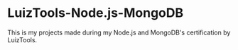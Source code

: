 # LuizTools-Node.js-MongoDB
This is my projects made during my Node.js and MongoDB's certification by LuizTools.
